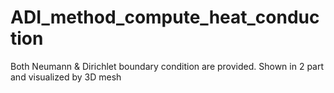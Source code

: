 # ADI_method_compute_heat_conduction
Both Neumann &amp; Dirichlet boundary condition are provided. Shown in 2 part and visualized by 3D mesh

